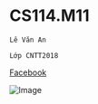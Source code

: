 # CS114.M11
```
Lê Văn An
```
```
Lớp CNTT2018
```
[Facebook](https://www.facebook.com/an.lee1308/)

![Image](https://cdn.vietnambiz.vn/2019/9/23/ai-machine-learning-for-payoroll-services-696x464-156925073735472328474.jpg)

